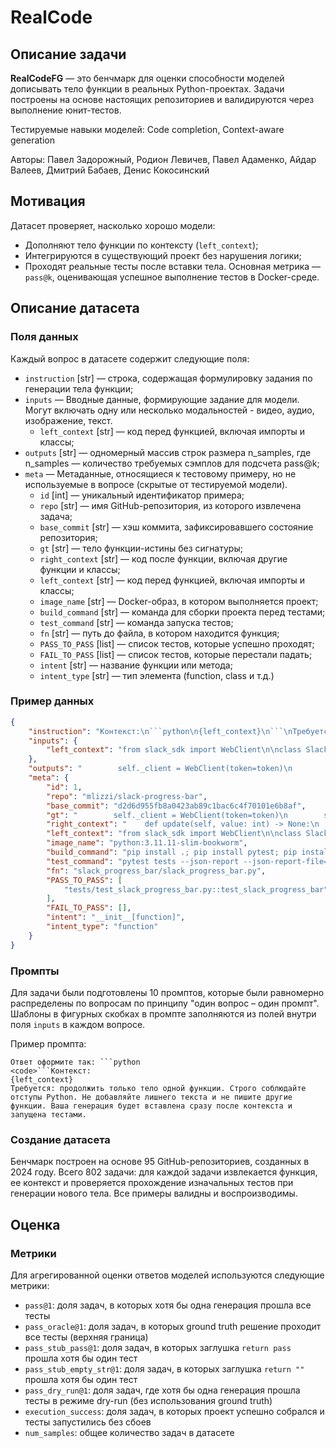 # RealCode


## Описание задачи

**RealCodeFG** — это бенчмарк для оценки способности моделей дописывать тело функции в реальных Python-проектах. Задачи построены на основе настоящих репозиториев и валидируются через выполнение юнит-тестов.

Тестируемые навыки моделей: Code completion, Context-aware generation

Авторы: Павел Задорожный, Родион Левичев, Павел Адаменко, Айдар Валеев, Дмитрий Бабаев, Денис Кокосинский


## Мотивация

Датасет проверяет, насколько хорошо модели:
- Дополняют тело функции по контексту (`left_context`);
- Интегрируются в существующий проект без нарушения логики;
- Проходят реальные тесты после вставки тела.
Основная метрика — `pass@k`, оценивающая успешное выполнение тестов в Docker-среде.


## Описание датасета

### Поля данных

Каждый вопрос в датасете содержит следующие поля:

- `instruction` [str] — строка, содержащая формулировку задания по генерации тела функции;
- `inputs` — Вводные данные, формирующие задание для модели. Могут включать одну или несколько модальностей - видео, аудио, изображение, текст.
    - `left_context` [str] — код перед функцией, включая импорты и классы;
- `outputs` [str] — одномерный массив строк размера n_samples, где n_samples — количество требуемых сэмплов для подсчета pass@k;
- `meta` — Метаданные, относящиеся к тестовому примеру, но не используемые в вопросе (скрытые от тестируемой модели).
    - `id` [int] — уникальный идентификатор примера;
    - `repo` [str] — имя GitHub-репозитория, из которого извлечена задача;
    - `base_commit` [str] — хэш коммита, зафиксировавшего состояние репозитория;
    - `gt` [str] — тело функции-истины без сигнатуры;
    - `right_context` [str] — код после функции, включая другие функции и классы;
    - `left_context` [str] — код перед функцией, включая импорты и классы;
    - `image_name` [str] — Docker-образ, в котором выполняется проект;
    - `build_command` [str] — команда для сборки проекта перед тестами;
    - `test_command` [str] — команда запуска тестов;
    - `fn` [str] — путь до файла, в котором находится функция;
    - `PASS_TO_PASS` [list] — список тестов, которые успешно проходят;
    - `FAIL_TO_PASS` [list] — список тестов, которые перестали падать;
    - `intent` [str] — название функции или метода;
    - `intent_type` [str] — тип элемента (function, class и т.д.)


### Пример данных

```json
{
    "instruction": "Контекст:\n```python\n{left_context}\n```\nТребуется: только тело функции. Строго соблюдай отступы Python. Не добавляй лишнего текста.",
    "inputs": {
        "left_context": "from slack_sdk import WebClient\n\nclass SlackProgressBar:\n    def __init__(self, token: str, total: int):"
    },
    "outputs": "        self._client = WebClient(token=token)\n        self._total = total",
    "meta": {
        "id": 1,
        "repo": "mlizzi/slack-progress-bar",
        "base_commit": "d2d6d955fb8a0423ab89c1bac6c4f70101e6b8af",
        "gt": "        self._client = WebClient(token=token)\n        self._total = total",
        "right_context": "    def update(self, value: int) -> None:\n        pass",
        "left_context": "from slack_sdk import WebClient\n\nclass SlackProgressBar:\n    def __init__(self, token: str, total: int):",
        "image_name": "python:3.11.11-slim-bookworm",
        "build_command": "pip install .; pip install pytest; pip install pytest-json-report;",
        "test_command": "pytest tests --json-report --json-report-file=report_pytest.json",
        "fn": "slack_progress_bar/slack_progress_bar.py",
        "PASS_TO_PASS": [
            "tests/test_slack_progress_bar.py::test_slack_progress_bar"
        ],
        "FAIL_TO_PASS": [],
        "intent": "__init__[function]",
        "intent_type": "function"
    }
}
```


### Промпты

Для задачи были подготовлены 10 промптов, которые были равномерно распределены по вопросам по принципу "один вопрос – один промпт". Шаблоны в фигурных скобках в промпте заполняются из полей внутри поля `inputs` в каждом вопросе.


Пример промпта:

```
Ответ оформите так: ```python
<code>```Контекст:
{left_context}
Требуется: продолжить только тело одной функции. Строго соблюдайте отступы Python. Не добавляйте лишнего текста и не пишите другие функции. Ваша генерация будет вставлена сразу после контекста и запущена тестами.
```


### Создание датасета

Бенчмарк построен на основе 95 GitHub-репозиториев, созданных в 2024 году. Всего 802 задачи: для каждой задачи извлекается функция, ее контекст и проверяется прохождение изначальных тестов при генерации нового тела. Все примеры валидны и воспроизводимы.


## Оценка


### Метрики

Для агрегированной оценки ответов моделей используются следующие метрики:

- `pass@1`: доля задач, в которых хотя бы одна генерация прошла все тесты
- `pass_oracle@1`: доля задач, в которых ground truth решение проходит все тесты (верхняя граница)
- `pass_stub_pass@1`: доля задач, в которых заглушка `return pass` прошла хотя бы один тест
- `pass_stub_empty_str@1`: доля задач, в которых заглушка `return ""` прошла хотя бы один тест
- `pass_dry_run@1`: доля задач, где хотя бы одна генерация прошла тесты в режиме dry-run (без использования ground truth)
- `execution_success`: доля задач, в которых проект успешно собрался и тесты запустились без сбоев
- `num_samples`: общее количество задач в датасете
